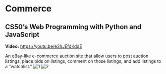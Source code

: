 # Commerce
## CS50’s Web Programming with Python and JavaScript
**Video:** https://youtu.be/e3hJEfdKddE

An eBay-like e-commerce auction site that allow users to post auction listings, place bids on listings, comment on those listings, and add listings to a “watchlist.”
![1](https://cs50.harvard.edu/web/2020/projects/2/images/listings.png)
![2](https://cs50.harvard.edu/web/2020/projects/2/images/listing.png)
